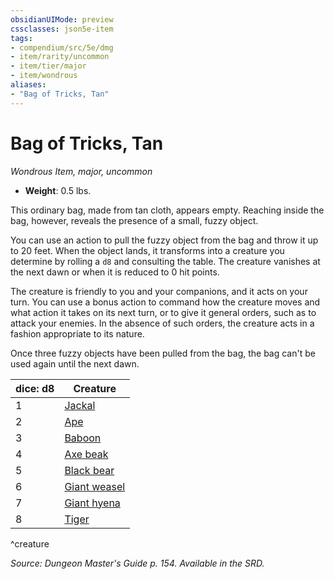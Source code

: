 ```yaml
---
obsidianUIMode: preview
cssclasses: json5e-item
tags:
- compendium/src/5e/dmg
- item/rarity/uncommon
- item/tier/major
- item/wondrous
aliases: 
- "Bag of Tricks, Tan"
---
```

# Bag of Tricks, Tan
*Wondrous Item, major, uncommon*  

- **Weight**: 0.5 lbs.

This ordinary bag, made from tan cloth, appears empty. Reaching inside the bag, however, reveals the presence of a small, fuzzy object.

You can use an action to pull the fuzzy object from the bag and throw it up to 20 feet. When the object lands, it transforms into a creature you determine by rolling a `d8` and consulting the table. The creature vanishes at the next dawn or when it is reduced to 0 hit points.

The creature is friendly to you and your companions, and it acts on your turn. You can use a bonus action to command how the creature moves and what action it takes on its next turn, or to give it general orders, such as to attack your enemies. In the absence of such orders, the creature acts in a fashion appropriate to its nature.

Once three fuzzy objects have been pulled from the bag, the bag can't be used again until the next dawn.

| dice: d8 | Creature |
|----------|----------|
| 1 | [Jackal](b_jackal.md) |
| 2 | [Ape](b_ape.md) |
| 3 | [Baboon](b_baboon.md) |
| 4 | [Axe beak](b_axe-beak.md) |
| 5 | [Black bear](b_black-bear.md) |
| 6 | [Giant weasel](b_giant-weasel.md) |
| 7 | [Giant hyena](b_giant-hyena.md) |
| 8 | [Tiger](b_tiger.md) |
^creature

*Source: Dungeon Master's Guide p. 154. Available in the SRD.*